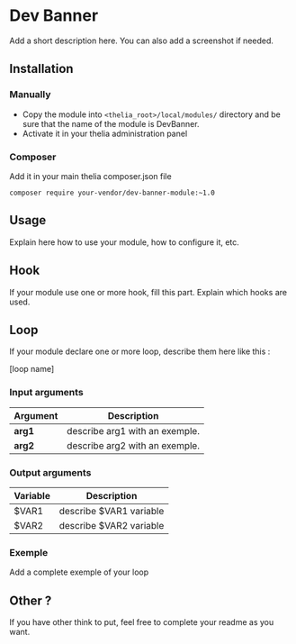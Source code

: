 # Dev Banner

Add a short description here. You can also add a screenshot if needed.

## Installation

### Manually

* Copy the module into ```<thelia_root>/local/modules/``` directory and be sure that the name of the module is DevBanner.
* Activate it in your thelia administration panel

### Composer

Add it in your main thelia composer.json file

```
composer require your-vendor/dev-banner-module:~1.0
```

## Usage

Explain here how to use your module, how to configure it, etc.

## Hook

If your module use one or more hook, fill this part. Explain which hooks are used.


## Loop

If your module declare one or more loop, describe them here like this :

[loop name]

### Input arguments

|Argument |Description |
|---      |--- |
|**arg1** | describe arg1 with an exemple. |
|**arg2** | describe arg2 with an exemple. |

### Output arguments

|Variable   |Description |
|---        |--- |
|$VAR1    | describe $VAR1 variable |
|$VAR2    | describe $VAR2 variable |

### Exemple

Add a complete exemple of your loop

## Other ?

If you have other think to put, feel free to complete your readme as you want.
